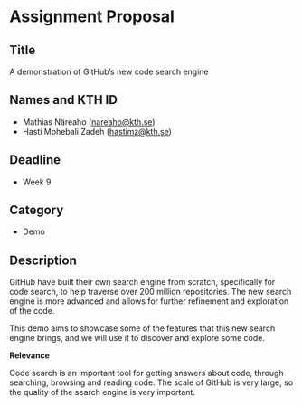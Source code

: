 # Assignment Proposal

## Title

A demonstration of GitHub’s new code search engine

## Names and KTH ID

  - Mathias Näreaho (nareaho@kth.se)
  - Hasti Mohebali Zadeh (hastimz@kth.se)

## Deadline

- Week 9

## Category

- Demo

## Description

GitHub have built their own search engine from scratch, specifically for code search, to help traverse over 200 million repositories. 
The new search engine is more advanced and allows for further refinement and exploration of the code. 

This demo aims to showcase some of the features that this new search engine brings, and we will use it to discover and explore some code.

**Relevance**

Code search is an important tool for getting answers about code, through searching, browsing and reading code. The scale of GitHub is very large, so the quality of the search engine is very important.

